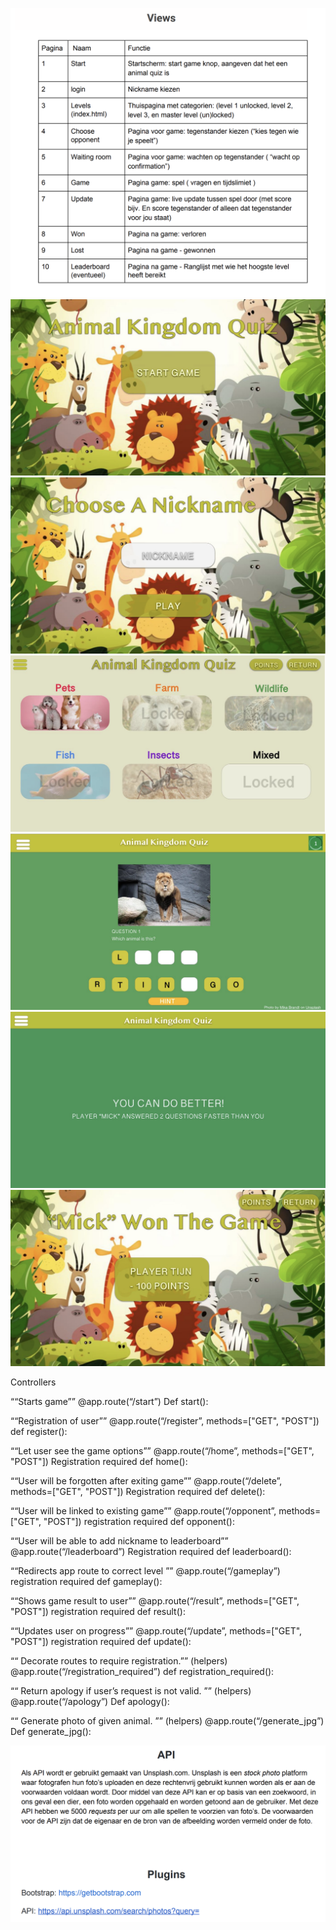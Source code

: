 

![](TD_views.png)
![](TD_1.png)
![](TD_2.png)
![](TD_3.png)
![](TD_4.png)
![](TD_5.png)
![](TD_6.png)

Controllers

““Starts game””
@app.route(“/start”)
Def start():

““Registration of user””
@app.route(“/register”, methods=["GET", "POST"])
def register():
 
““Let user see the game options””
@app.route(“/home”, methods=["GET", "POST"]) 
Registration required
def home():
 
““User will be forgotten after exiting game””
@app.route(“/delete”, methods=["GET", "POST"])
Registration required
def delete():
 

““User will be linked to existing game””
@app.route(“/opponent”, methods=["GET", "POST"])
registration required
def opponent():
 
““User will be able to add nickname to leaderboard””
@app.route(“/leaderboard”)
Registration required
def leaderboard():
 
““Redirects app route to correct level ””
@app.route(“/gameplay”)
registration required
def gameplay():
 
““Shows game result to user””
@app.route(“/result”, methods=["GET", "POST"])
registration required
def result():
 
 
““Updates user on progress””
@app.route(“/update”, methods=["GET", "POST"])
registration required
def update():
 
““  Decorate routes to require registration.”” (helpers)
@app.route(“/registration_required”)
def registration_required():
 
““ Return apology if user’s request is not valid. ”” (helpers)
@app.route(“/apology”)
Def apology():
 
““ Generate photo of given animal. ”” (helpers)
@app.route(“/generate_jpg”)
Def generate_jpg():


![](TD_API.png)

